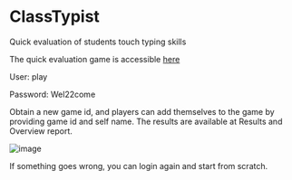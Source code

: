 # ClassTypist
Quick evaluation of students touch typing skills

The quick evaluation game is accessible [here](https://g9f3996a8ffd46b-dbgame.adb.eu-amsterdam-1.oraclecloudapps.com/ords/r/game/touchtypinggame)

User: play

Password: Wel22come

Obtain a new game id, and players can add themselves to the game by providing game id and self name. The results are available at Results and Overview report. 

![image](https://user-images.githubusercontent.com/11488694/141742072-862ac633-e8f5-4c4c-853b-6a66722ebbaa.png)


If something goes wrong, you can login again and start from scratch. 
